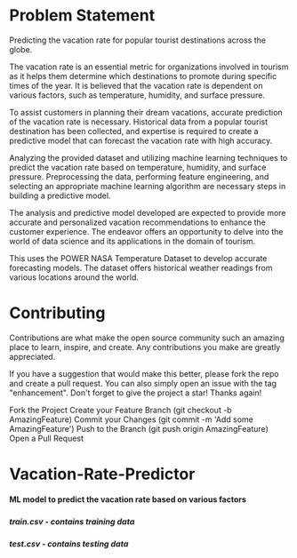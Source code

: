 # Problem Statement
Predicting the vacation rate for popular tourist destinations across the globe.

The vacation rate is an essential metric for organizations involved in tourism as it helps them determine which destinations to promote during specific times of the year. It is believed that the vacation rate is dependent on various factors, such as temperature, humidity, and surface pressure.

To assist customers in planning their dream vacations, accurate prediction of the vacation rate is necessary. Historical data from a popular tourist destination has been collected, and expertise is required to create a predictive model that can forecast the vacation rate with high accuracy.

Analyzing the provided dataset and utilizing machine learning techniques to predict the vacation rate based on temperature, humidity, and surface pressure. Preprocessing the data, performing feature engineering, and selecting an appropriate machine learning algorithm are necessary steps in building a predictive model.

The analysis and predictive model developed are expected to provide more accurate and personalized vacation recommendations to enhance the customer experience. The endeavor offers an opportunity to delve into the world of data science and its applications in the domain of tourism.

This uses the POWER NASA Temperature Dataset to develop accurate forecasting models. The dataset offers historical weather readings from various locations around the world.
# Contributing
Contributions are what make the open source community such an amazing place to learn, inspire, and create. Any contributions you make are greatly appreciated.

If you have a suggestion that would make this better, please fork the repo and create a pull request. You can also simply open an issue with the tag "enhancement". Don't forget to give the project a star! Thanks again!

Fork the Project
Create your Feature Branch (git checkout -b AmazingFeature)
Commit your Changes (git commit -m 'Add some AmazingFeature')
Push to the Branch (git push origin AmazingFeature)
Open a Pull Request

# Vacation-Rate-Predictor

#### ML model to predict the vacation rate based on various factors

### 
##### train.csv - contains training data
##### test.csv - contains testing data 
